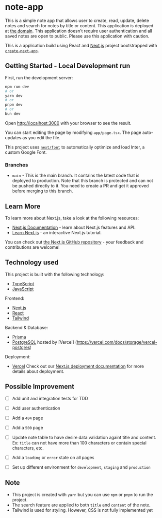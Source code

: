 # note-app

This is a simple note app that allows user to create, read, update, delete notes and search for notes by title or content. This application is deployed at [the domain](https://note-app-eight-zeta.vercel.app/). This application doesn't require user authentication and all saved notes are open to public. Please use this application with caution.

This is a application build using React and [Next.js](https://nextjs.org/) project bootstrapped with [`create-next-app`](https://github.com/vercel/next.js/tree/canary/packages/create-next-app).

## Getting Started - Local Development run 

First, run the development server:

```bash
npm run dev
# or
yarn dev
# or
pnpm dev
# or
bun dev
```

Open [http://localhost:3000](http://localhost:3000) with your browser to see the result.

You can start editing the page by modifying `app/page.tsx`. The page auto-updates as you edit the file.

This project uses [`next/font`](https://nextjs.org/docs/basic-features/font-optimization) to automatically optimize and load Inter, a custom Google Font.

### Branches
- `main` - This is the main branch. It contains the latest code that is deployed to production.
Note that this branch is protected and can not be pushed directly to it. You need to create a PR and get it approved before merging to this branch.


## Learn More

To learn more about Next.js, take a look at the following resources:

- [Next.js Documentation](https://nextjs.org/docs) - learn about Next.js features and API.
- [Learn Next.js](https://nextjs.org/learn) - an interactive Next.js tutorial.

You can check out [the Next.js GitHub repository](https://github.com/vercel/next.js/) - your feedback and contributions are welcome!

## Technology used
This project is built with the following technology:
- [TypeScript](https://www.typescriptlang.org/)
- [JavaScript](https://developer.mozilla.org/en-US/docs/Web/JavaScript)

Frontend:
- [Next.js](https://nextjs.org/)
- [React](https://reactjs.org/)
- [Tailwind](https://tailwindcss.com/)

Backend & Database:
- [Prisma](https://www.prisma.io/)
- [PostgreSQL](https://www.postgresql.org/) hosted by [Vercel] (https://vercel.com/docs/storage/vercel-postgres)

Deployment:
- [Vercel](https://vercel.com/)
    Check out our [Next.js deployment documentation](https://nextjs.org/docs/deployment) for more details about deployment.

## Possible Improvement
- [ ] Add unit and integration tests for TDD
- [ ] Add user authentication 
- [ ] Add a `404` page
- [ ] Add a `500` page
- [ ] Update note table to have desire data validation againt title and content. Ex: `title` can not have more than 100 characters or contain special characters, etc. 
- [ ] Add a `loading` or `error` state on all pages
- [ ] Set up different environment for `development`, `staging` and `production`


## Note
- This project is created with `yarn` but you can use `npm` or `pnpm` to run the project.
- The search feature are applied to both `title` and `content` of the note.
- Tailwind is used for styling. However, CSS is not fully implemented yet

